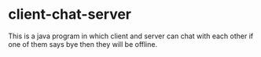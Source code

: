 # client-chat-server
This is a java program in which client and server can chat with each other if one of them says bye then they will be offline.
